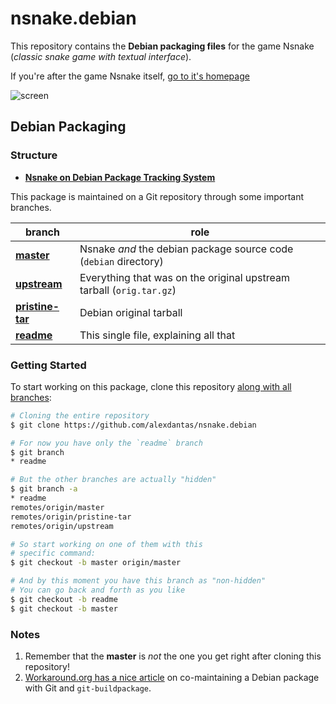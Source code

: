 # nsnake.debian

This repository contains the **Debian packaging files** for the game
Nsnake (_classic snake game with textual interface_).

If you're after the game Nsnake itself, [go to it's homepage][home]

![screen](http://nsnake.alexdantas.net/images/large-maze-with-lots-of-fruits.png)

## Debian Packaging

### Structure

* [**Nsnake on Debian Package Tracking System**][package]

This package is maintained on a Git repository through some important branches.

| branch                                                                            | role |
| --------------------------------------------------------------------------------- | ---- |
| [**master**](https://github.com/alexdantas/nsnake.debian/tree/master)            | Nsnake _and_ the debian package source code (`debian` directory) |
| [**upstream**](https://github.com/alexdantas/nsnake.debian/tree/upstream)        | Everything that was on the original upstream tarball (`orig.tar.gz`) |
| [**pristine-tar**](https://github.com/alexdantas/nsnake.debian/tree/pristine-tar)| Debian original tarball |
| [**readme**](https://github.com/alexdantas/nsnake.debian/tree/readme)            | This single file, explaining all that |


### Getting Started

To start working on this package, clone this repository
 [along with all branches](http://stackoverflow.com/a/72156):

```bash
# Cloning the entire repository
$ git clone https://github.com/alexdantas/nsnake.debian

# For now you have only the `readme` branch
$ git branch
* readme

# But the other branches are actually "hidden"
$ git branch -a
* readme
remotes/origin/master
remotes/origin/pristine-tar
remotes/origin/upstream

# So start working on one of them with this
# specific command:
$ git checkout -b master origin/master

# And by this moment you have this branch as "non-hidden"
# You can go back and forth as you like
$ git checkout -b readme
$ git checkout -b master
```

### Notes

1. Remember that the **master** is _not_ the one you get
   right after cloning this repository!
2. [Workaround.org has a nice article][article] on co-maintaining
a Debian package with Git and `git-buildpackage`.

[home]:    http://nsnake.alexdantas.net/
[package]: https://packages.qa.debian.org/n/nsnake.html
[article]: https://workaround.org/debian-git-comaintenance
